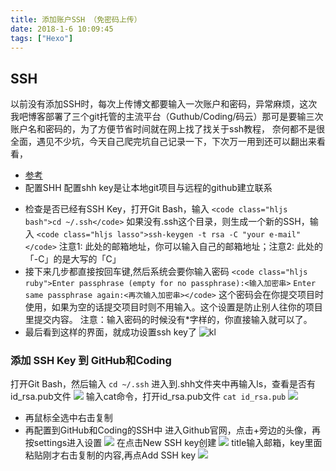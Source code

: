 ```yaml
---
title: 添加账户SSH （免密码上传）
date: 2018-1-6 10:09:45
tags: ["Hexo"]
---
```

## SSH
以前没有添加SSH时，每次上传博文都要输入一次账户和密码，异常麻烦，这次我吧博客部署了三个git托管的主流平台（Guthub/Coding/码云）那可是要输三次账户名和密码的，为了方便节省时间就在网上找了找关于ssh教程，
奈何都不是很全面，遇见不少坑，今天自己爬完坑自己记录一下，下次万一用到还可以翻出来看看，
- [参考](https://www.2cto.com/kf/201603/496122.html)
- 配置SHH
配置shh key是让本地git项目与远程的github建立联系
* 检查是否已经有SSH Key，打开Git Bash，输入
``<code class="hljs bash">cd ~/.ssh</code>``
如果没有.ssh这个目录，则生成一个新的SSH，输入
``<code class="hljs lasso">ssh-keygen -t rsa -C "your e-mail"</code>``
注意1: 此处的邮箱地址，你可以输入自己的邮箱地址；注意2: 此处的「-C」的是大写的「C」
* 接下来几步都直接按回车键,然后系统会要你输入密码
``<code class="hljs ruby">Enter passphrase (empty for no passphrase):<输入加密串>``
``Enter same passphrase again:<再次输入加密串></code>``
这个密码会在你提交项目时使用，如果为空的话提交项目时则不用输入。这个设置是防止别人往你的项目里提交内容。
注意：输入密码的时候没有*字样的，你直接输入就可以了。
* 最后看到这样的界面，就成功设置ssh key了
![kl](https://www.2cto.com/uploadfile/Collfiles/20160329/20160329134812521.jpg)
### 添加 SSH Key 到 GitHub和Coding
打开Git Bash，然后输入
``cd ~/.ssh``
进入到.shh文件夹中再输入ls，查看是否有id_rsa.pub文件
![](https://www.2cto.com/uploadfile/Collfiles/20160329/20160329134812522.png)
输入cat命令，打开id_rsa.pub文件
``cat id_rsa.pub``
![](https://www.2cto.com/uploadfile/Collfiles/20160329/20160329134812523.png)
* 再鼠标全选中右击复制
* 再配置到GitHub和Coding的SSH中
进入Github官网，点击+旁边的头像，再按settings进入设置
![](https://www.2cto.com/uploadfile/Collfiles/20160329/20160329134812524.png)
在点击New SSH key创建
![](https://www.2cto.com/uploadfile/Collfiles/20160329/20160329134812525.png)
title输入邮箱，key里面粘贴刚才右击复制的内容,再点Add SSH key
![](https://www.2cto.com/uploadfile/Collfiles/20160329/20160329134812526.png)